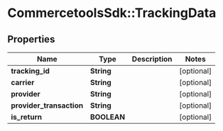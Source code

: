 # CommercetoolsSdk::TrackingData

## Properties
Name | Type | Description | Notes
------------ | ------------- | ------------- | -------------
**tracking_id** | **String** |  | [optional] 
**carrier** | **String** |  | [optional] 
**provider** | **String** |  | [optional] 
**provider_transaction** | **String** |  | [optional] 
**is_return** | **BOOLEAN** |  | [optional] 

